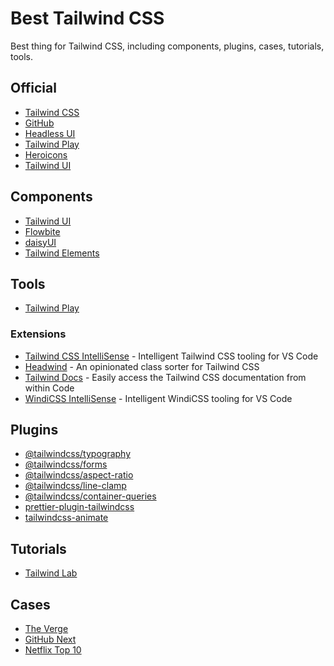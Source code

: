 # Best Tailwind CSS

Best thing for Tailwind CSS, including components, plugins, cases, tutorials, tools.

## Official

- [Tailwind CSS](https://tailwindcss.com/)
- [GitHub](https://github.com/tailwindlabs/tailwindcss)
- [Headless UI](https://headlessui.com/)
- [Tailwind Play](https://play.tailwindcss.com/)
- [Heroicons](https://heroicons.com/)
- [Tailwind UI](https://tailwindui.com/)

## Components

- [Tailwind UI](https://tailwindui.com/)
- [Flowbite](https://flowbite.com/)
- [daisyUI](https://daisyui.com/)
- [Tailwind Elements](https://tailwind-elements.com/)

## Tools

- [Tailwind Play](https://play.tailwindcss.com/)

### Extensions

- [Tailwind CSS IntelliSense](https://marketplace.visualstudio.com/items?itemName=bradlc.vscode-tailwindcss) - Intelligent Tailwind CSS tooling for VS Code
- [Headwind](https://marketplace.visualstudio.com/items?itemName=heybourn.headwind) - An opinionated class sorter for Tailwind CSS
- [Tailwind Docs](https://marketplace.visualstudio.com/items?itemName=austenc.tailwind-docs) - Easily access the Tailwind CSS documentation from within Code
- [WindiCSS IntelliSense](https://marketplace.visualstudio.com/items?itemName=voorjaar.windicss-intellisense) - Intelligent WindiCSS tooling for VS Code

## Plugins

- [@tailwindcss/typography](https://github.com/tailwindlabs/tailwindcss-typography)
- [@tailwindcss/forms](https://github.com/tailwindlabs/tailwindcss-forms)
- [@tailwindcss/aspect-ratio](https://github.com/tailwindlabs/tailwindcss-aspect-ratio)
- [@tailwindcss/line-clamp](https://github.com/tailwindlabs/tailwindcss-line-clamp)
- [@tailwindcss/container-queries](https://github.com/tailwindlabs/tailwindcss-container-queries)
- [prettier-plugin-tailwindcss](https://github.com/tailwindlabs/prettier-plugin-tailwindcss)
- [tailwindcss-animate](https://github.com/jamiebuilds/tailwindcss-animate)

## Tutorials

- [Tailwind Lab](https://www.youtube.com/c/TailwindLabs/videos)

## Cases

- [The Verge](https://www.theverge.com/)
- [GitHub Next](https://githubnext.com/)
- [Netflix Top 10](https://top10.netflix.com/)

